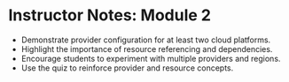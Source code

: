 # Instructor Notes: Module 2

- Demonstrate provider configuration for at least two cloud platforms.
- Highlight the importance of resource referencing and dependencies.
- Encourage students to experiment with multiple providers and regions.
- Use the quiz to reinforce provider and resource concepts.
